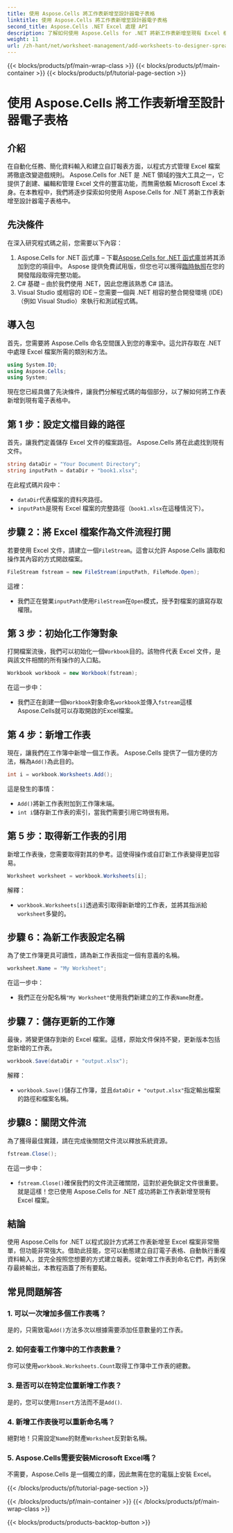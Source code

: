 ```yaml
---
title: 使用 Aspose.Cells 將工作表新增至設計器電子表格
linktitle: 使用 Aspose.Cells 將工作表新增至設計器電子表格
second_title: Aspose.Cells .NET Excel 處理 API
description: 了解如何使用 Aspose.Cells for .NET 將新工作表新增至現有 Excel 檔案。包含範例、常見問題解答等的逐步指南可簡化您的編碼任務。
weight: 11
url: /zh-hant/net/worksheet-management/add-worksheets-to-designer-spreadsheet/
---
```


{{< blocks/products/pf/main-wrap-class >}}
{{< blocks/products/pf/main-container >}}
{{< blocks/products/pf/tutorial-page-section >}}

# 使用 Aspose.Cells 將工作表新增至設計器電子表格

## 介紹
在自動化任務、簡化資料輸入和建立自訂報表方面，以程式方式管理 Excel 檔案將徹底改變遊戲規則。 Aspose.Cells for .NET 是 .NET 領域的強大工具之一，它提供了創建、編輯和管理 Excel 文件的豐富功能，而無需依賴 Microsoft Excel 本身。在本教程中，我們將逐步探索如何使用 Aspose.Cells for .NET 將新工作表新增至設計器電子表格中。
## 先決條件
在深入研究程式碼之前，您需要以下內容：
1.  Aspose.Cells for .NET 函式庫 – 下載[Aspose.Cells for .NET 函式庫](https://releases.aspose.com/cells/net/)並將其添加到您的項目中。 Aspose 提供免費試用版，但您也可以獲得[臨時執照](https://purchase.aspose.com/temporary-license/)在您的開發階段取得完整功能。
2. C# 基礎 – 由於我們使用 .NET，因此您應該熟悉 C# 語法。
3. Visual Studio 或相容的 IDE – 您需要一個與 .NET 相容的整合開發環境 (IDE)（例如 Visual Studio）來執行和測試程式碼。
## 導入包
首先，您需要將 Aspose.Cells 命名空間匯入到您的專案中。這允許存取在 .NET 中處理 Excel 檔案所需的類別和方法。
```csharp
using System.IO;
using Aspose.Cells;
using System;
```
現在您已經具備了先決條件，讓我們分解程式碼的每個部分，以了解如何將工作表新增到現有電子表格中。
## 第 1 步：設定文檔目錄的路徑
首先，讓我們定義儲存 Excel 文件的檔案路徑。 Aspose.Cells 將在此處找到現有文件。
```csharp
string dataDir = "Your Document Directory";
string inputPath = dataDir + "book1.xlsx";
```
在此程式碼片段中：
- `dataDir`代表檔案的資料夾路徑。
- `inputPath`是現有 Excel 檔案的完整路徑（`book1.xlsx`在這種情況下）。
## 步驟 2：將 Excel 檔案作為文件流程打開
若要使用 Excel 文件，請建立一個`FileStream`。這會以允許 Aspose.Cells 讀取和操作其內容的方式開啟檔案。
```csharp
FileStream fstream = new FileStream(inputPath, FileMode.Open);
```
這裡：
- 我們正在營業`inputPath`使用`FileStream`在`Open`模式，授予對檔案的讀寫存取權限。
## 第 3 步：初始化工作簿對象
打開檔案流後，我們可以初始化一個`Workbook`目的。該物件代表 Excel 文件，是與該文件相關的所有操作的入口點。
```csharp
Workbook workbook = new Workbook(fstream);
```
在這一步中：
- 我們正在創建一個`Workbook`對象命名`workbook`並傳入`fstream`這樣Aspose.Cells就可以存取開啟的Excel檔案。
## 第 4 步：新增工作表
現在，讓我們在工作簿中新增一個工作表。 Aspose.Cells 提供了一個方便的方法，稱為`Add()`為此目的。
```csharp
int i = workbook.Worksheets.Add();
```
這是發生的事情：
- `Add()`將新工作表附加到工作簿末端。
- `int i`儲存新工作表的索引，當我們需要引用它時很有用。
## 第 5 步：取得新工作表的引用
新增工作表後，您需要取得對其的參考。這使得操作或自訂新工作表變得更加容易。
```csharp
Worksheet worksheet = workbook.Worksheets[i];
```
解釋：
- `workbook.Worksheets[i]`透過索引取得新新增的工作表，並將其指派給`worksheet`多變的。
## 步驟 6：為新工作表設定名稱
為了使工作簿更具可讀性，請為新工作表指定一個有意義的名稱。
```csharp
worksheet.Name = "My Worksheet";
```
在這一步中：
- 我們正在分配名稱`"My Worksheet"`使用我們新建立的工作表`Name`財產。
## 步驟 7：儲存更新的工作簿
最後，將變更儲存到新的 Excel 檔案。這樣，原始文件保持不變，更新版本包括您新增的工作表。
```csharp
workbook.Save(dataDir + "output.xlsx");
```
解釋：
- `workbook.Save()`儲存工作簿，並且`dataDir + "output.xlsx"`指定輸出檔案的路徑和檔案名稱。
## 步驟8：關閉文件流
為了獲得最佳實踐，請在完成後關閉文件流以釋放系統資源。
```csharp
fstream.Close();
```
在這一步中：
- `fstream.Close()`確保我們的文件流正確關閉，這對於避免鎖定文件很重要。
就是這樣！您已使用 Aspose.Cells for .NET 成功將新工作表新增至現有 Excel 檔案。
## 結論
使用 Aspose.Cells for .NET 以程式設計方式將工作表新增至 Excel 檔案非常簡單，但功能非常強大。借助此技能，您可以動態建立自訂電子表格、自動執行重複資料輸入，並完全按照您想要的方式建立報表。從新增工作表到命名它們，再到保存最終輸出，本教程涵蓋了所有要點。
## 常見問題解答
### 1. 可以一次增加多個工作表嗎？
是的，只需致電`Add()`方法多次以根據需要添加任意數量的工作表。
### 2. 如何查看工作簿中的工作表數量？
你可以使用`workbook.Worksheets.Count`取得工作簿中工作表的總數。
### 3. 是否可以在特定位置新增工作表？
是的，您可以使用`Insert`方法而不是`Add()`.
### 4. 新增工作表後可以重新命名嗎？
絕對地！只需設定`Name`的財產`Worksheet`反對新名稱。
### 5. Aspose.Cells需要安裝Microsoft Excel嗎？
不需要，Aspose.Cells 是一個獨立的庫，因此無需在您的電腦上安裝 Excel。

{{< /blocks/products/pf/tutorial-page-section >}}

{{< /blocks/products/pf/main-container >}}
{{< /blocks/products/pf/main-wrap-class >}}

{{< blocks/products/products-backtop-button >}}
